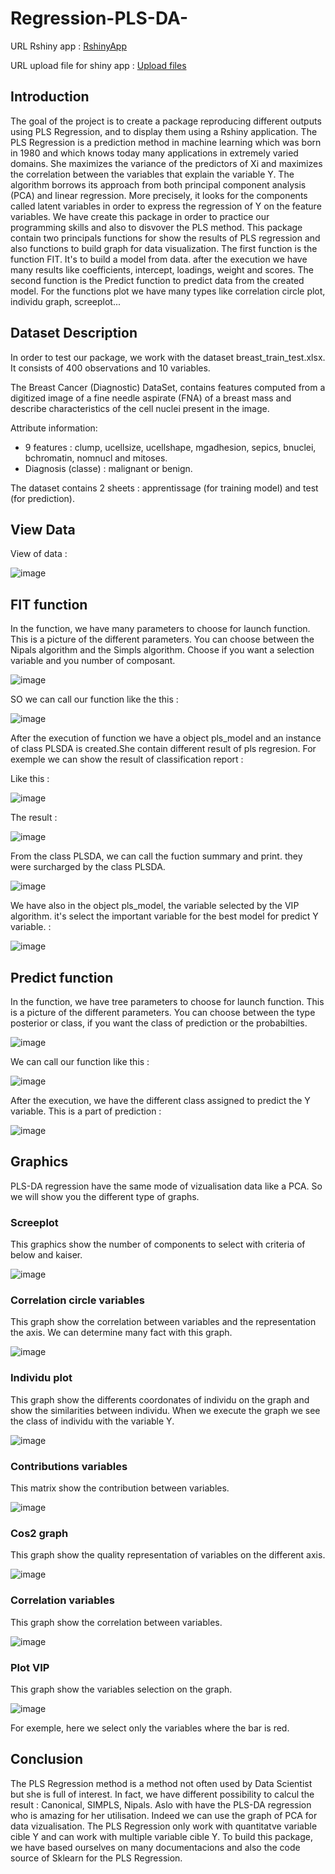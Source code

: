 # Regression-PLS-DA-

URL Rshiny app :
[RshinyApp](https://ha8g60-samibgh.shinyapps.io/App_PLS_Regression/)

URL upload file for shiny app : 
[Upload files](https://github.com/Samibgh/R-Shiny---PLS-DA-Deployment)

## Introduction

The goal of the project is to create a package reproducing different outputs using PLS Regression, and to display them using a Rshiny application. The PLS Regression is a prediction method in machine learning which was born in 1980 and which knows today many applications in extremely varied domains. She maximizes the variance of the predictors of Xi and maximizes the correlation between the variables that explain the variable Y. The algorithm borrows its approach from both principal component analysis (PCA) and linear regression. More precisely, it looks for the components called latent variables in order to express the regression of Y on the feature variables. 
We have create this package in order to practice our programming skills and also to disvover the PLS method. This package contain two principals functions for show the results of PLS regression and also functions to build graph for data visualization. The first function is the function FIT. It's to build a model from data. after the execution we have many results like coefficients, intercept, loadings, weight and scores. The second function is the Predict function to predict data from the created model. For the functions plot we have many types like correlation circle plot, individu graph, screeplot...

## Dataset Description

In order to test our package, we work with the dataset breast_train_test.xlsx. It consists of 400 observations and 10 variables.

The Breast Cancer (Diagnostic) DataSet, contains features computed from a digitized image of a fine needle aspirate (FNA) of a breast mass and describe characteristics of the cell nuclei present in the image.

Attribute information:
  - 9 features : clump, ucellsize, ucellshape, mgadhesion, sepics, bnuclei, bchromatin, nomnucl and mitoses.
  - Diagnosis (classe) : malignant or benign.
  
The dataset contains 2 sheets : apprentissage (for training model) and test (for prediction).

## View Data 

View of data : 

![image](https://user-images.githubusercontent.com/78345903/205445292-895ca089-8888-4e1b-8076-adedecd43a87.png)

## FIT function 

In the function, we have many parameters to choose for launch function. This is a picture of the different parameters. You can choose between the Nipals algorithm and the Simpls algorithm. Choose if you want a selection variable and you number of composant.

![image](https://user-images.githubusercontent.com/78345903/205444751-e0e59ab5-f25c-4306-a322-c0ab2c8865fa.png)

SO we can call our function like the this : 

![image](https://user-images.githubusercontent.com/78345903/205445418-c52fc3d0-0da7-4802-8140-462ca4a20e30.png)

After the execution of function we have a object pls_model and an instance of class PLSDA is created.She contain different result of pls regresion. For exemple we can show the result of classification report :

Like this : 

![image](https://user-images.githubusercontent.com/78345903/205445588-d4d5583f-fdda-46ff-9bf1-9de41b09b389.png)

The result : 

![image](https://user-images.githubusercontent.com/78345903/205445611-656922cd-87ff-4e10-b6c3-d0c87fd03d68.png)

From the class PLSDA, we can call the fuction summary and print. they were surcharged by the class PLSDA. 

![image](https://user-images.githubusercontent.com/78345903/205445789-1406b92c-79ba-4499-85bc-a2d0b83cae86.png)

We have also in the object pls_model, the variable selected by the VIP algorithm. it's select the important variable for the best model for predict Y variable. : 

![image](https://user-images.githubusercontent.com/78345903/205446795-b81659d1-fd9c-49cb-bbaf-1593011a060f.png)


## Predict function 

In the function, we have tree parameters to choose for launch function. This is a picture of the different parameters. You can choose between the type posterior or class, if you want the class of prediction or the probabilties.

![image](https://user-images.githubusercontent.com/78345903/205446134-2f32621d-e955-46f0-b51d-7d158b5461ad.png)

We can call our function like this : 

![image](https://user-images.githubusercontent.com/78345903/205446172-4f7023dc-cb67-4ba9-aa31-50dbb3b03fa1.png)

After the execution, we have the different class assigned to predict the Y variable. This is a part of prediction : 

![image](https://user-images.githubusercontent.com/78345903/205446321-126ea6d1-75eb-4dfc-8301-2316fea298d6.png)

## Graphics 

PLS-DA regression have the same mode of vizualisation data like a PCA. So we will show you the different type of graphs. 

### Screeplot 
 
This graphics show the number of components to select with criteria of below and kaiser. 

![image](https://user-images.githubusercontent.com/78345903/205446861-e4680567-087a-4ab2-a577-8ac461765228.png)

### Correlation circle variables 

This graph show the correlation between variables and the representation the axis. We can determine many fact with this graph. 

![image](https://user-images.githubusercontent.com/78345903/205446990-7d50eaf4-1d43-4e75-bd3a-cf6599dca41b.png)

### Individu plot 

This graph show the differents coordonates of individu on the graph and show the similarities between individu. When we execute the graph we see the class of individu with the variable Y.

![image](https://user-images.githubusercontent.com/78345903/205448732-326265dc-d1bd-4850-bc36-cf3130a4679b.png)

### Contributions variables 

This matrix show the contribution between variables. 

![image](https://user-images.githubusercontent.com/78345903/205447896-b41e1988-3c20-46e8-ad52-8b1e3772cd34.png)

### Cos2 graph 

This graph show the quality representation of variables on the different axis. 

![image](https://user-images.githubusercontent.com/78345903/205448025-d87cbffa-a64d-418f-bfe5-94e0ea0ed1d4.png)

### Correlation variables 

This graph show the correlation between variables.

![image](https://user-images.githubusercontent.com/78345903/205448161-36746bf6-7274-4f10-be49-76e2c85c540f.png)

### Plot VIP 

This graph show the variables selection on the graph. 

![image](https://user-images.githubusercontent.com/78345903/205448258-b9a0eb21-d5b0-49f6-89ca-3364d310409a.png)

For exemple, here we select only the variables where the bar is red. 

## Conclusion 

The PLS Regression method is a method not often used by Data Scientist but she is full of interest. In fact, we have different possibility to calcul the result : Canonical, SIMPLS, Nipals. Aslo with have the PLS-DA regression who is amazing for her utilisation. Indeed we can use the graph of PCA for data vizualisation. 
The PLS Regression only work with quantitatve variable cible Y and can work with multiple variable cible Y. 
To build this package, we have based ourselves on many documentacions and also the code source of Sklearn for the PLS Regression. 

